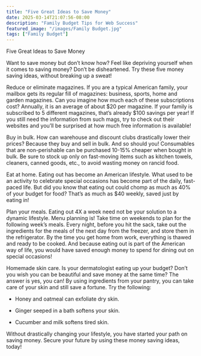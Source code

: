 ```yaml
---
title: "Five Great Ideas to Save Money"
date: 2025-03-14T21:07:56-08:00
description: "Family Budget Tips for Web Success"
featured_image: "/images/Family Budget.jpg"
tags: ["Family Budget"]
---
```


Five Great Ideas to Save Money

Want to save money but don’t know how?  Feel like depriving yourself when it comes to saving money?  Don’t be disheartened.  Try these five money saving ideas, without breaking up a sweat!

Reduce or eliminate magazines.  If you are a typical American family, your mailbox gets its regular fill of magazines: business, sports, home and garden magazines.  Can you imagine how much each of these subscriptions cost?  Annually, it is an average of about $20 per magazine.  If your family is subscribed to 5 different magazines, that’s already $100 savings per year!  If you still need the information from such mags, try to check out their websites and you’ll be surprised at how much free information is available! 

Buy in bulk.  How can warehouse and discount clubs drastically lower their prices?  Because they buy and sell in bulk.  And so should you! Consumables that are non-perishable can be purchased 10-15% cheaper when bought in bulk.  Be sure to stock up only on fast-moving items such as kitchen towels, cleaners, canned goods, etc., to avoid wasting money on rancid food.

Eat at home.  Eating out has become an American lifestyle.  What used to be an activity to celebrate special occasions has become part of the daily, fast-paced life.  But did you know that eating out could chomp as much as 40% of your budget for food?  That’s as much as $40 weekly, saved just by eating in!  

Plan your meals.  Eating out 4X a week need not be your solution to a dynamic lifestyle.  Menu planning is! Take time on weekends to plan for the following week’s meals.  Every night, before you hit the sack, take out the ingredients for the meals of the next day from the freezer, and store them in the refrigerator.  By the time you get home from work, everything is thawed and ready to be cooked.  And because eating out is part of the American way of life, you would have saved enough money to spend for dining out on special occasions!

Homemade skin care.  Is your dermatologist eating up your budget? Don’t you wish you can be beautiful and save money at the same time? The answer is yes, you can!  By using ingredients from your pantry, you can take care of your skin and still save a fortune.  Try the following:

- Honey and oatmeal can exfoliate dry skin.

- Ginger seeped in a bath softens your skin.

- Cucumber and milk softens tired skin.

Without drastically changing your lifestyle, you have started your path on saving money.  Secure your future by using these money saving ideas, today! 

